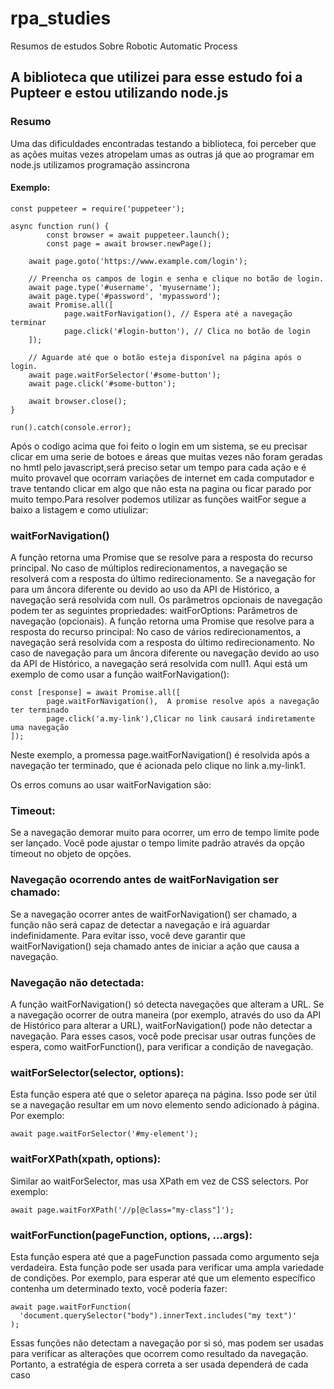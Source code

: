 # rpa_studies
Resumos de estudos Sobre Robotic Automatic Process

## A biblioteca que utilizei para esse estudo foi a Pupteer e estou utilizando node.js



### Resumo
Uma das dificuldades encontradas testando a biblioteca, foi perceber que as ações muitas vezes atropelam umas as outras já que ao programar em node.js utilizamos programação assincrona

#### Exemplo:

	const puppeteer = require('puppeteer');

	async function run() {
			const browser = await puppeteer.launch();
			const page = await browser.newPage();
		
		await page.goto('https://www.example.com/login');
		
		// Preencha os campos de login e senha e clique no botão de login.
		await page.type('#username', 'myusername');
		await page.type('#password', 'mypassword');
		await Promise.all([
				page.waitForNavigation(), // Espera até a navegação terminar
				page.click('#login-button'), // Clica no botão de login
		]);

		// Aguarde até que o botão esteja disponível na página após o login.
		await page.waitForSelector('#some-button');
		await page.click('#some-button');

		await browser.close();
	}
 
	run().catch(console.error);

  
  Após o codigo acima que foi feito o login em um sistema, se eu precisar clicar em uma serie de botoes e áreas que muitas vezes não foram geradas no hmtl pelo javascript,será preciso setar um tempo para cada ação e é muito provavel que ocorram variações de internet em cada computador e trave tentando clicar em algo que não esta na pagina ou ficar parado por muito tempo.Para resolver podemos utilizar as funções waitFor segue a baixo a listagem e como utiulizar:

 ### waitForNavigation()    
   A função retorna uma Promise que se resolve para a resposta do recurso principal. No caso de múltiplos redirecionamentos, a navegação se resolverá com a resposta do último redirecionamento. Se a navegação for para um âncora diferente ou devido ao uso da API de Histórico, a navegação será resolvida com null.
Os parâmetros opcionais de navegação podem ter as seguintes propriedades:
waitForOptions: Parâmetros de navegação (opcionais).
	 A função retorna uma Promise que resolve para a resposta do recurso principal:
	No caso de vários redirecionamentos, a navegação será resolvida com a resposta do último redirecionamento.
	No caso de navegação para um âncora diferente ou navegação devido ao uso da API de Histórico, a navegação será resolvida com null​1​.
	Aqui está um exemplo de como usar a função waitForNavigation():
			
    const [response] = await Promise.all([
			page.waitForNavigation(),  A promise resolve após a navegação ter terminado
			page.click('a.my-link'),Clicar no link causará indiretamente uma navegação
  	]);

Neste exemplo, a promessa page.waitForNavigation() é resolvida após a navegação ter terminado, que é acionada pelo clique no link a.my-link​1​.

Os erros comuns ao usar waitForNavigation são:

### Timeout:
Se a navegação demorar muito para ocorrer, um erro de tempo limite pode ser lançado. Você pode ajustar o tempo limite padrão através da opção timeout no objeto de opções.

### Navegação ocorrendo antes de waitForNavigation ser chamado:
Se a navegação ocorrer antes de waitForNavigation() ser chamado, a função não será capaz de detectar a navegação e irá aguardar indefinidamente. Para evitar isso, você deve garantir que waitForNavigation() seja chamado antes de iniciar a ação que causa a navegação.

### Navegação não detectada:
A função waitForNavigation() só detecta navegações que alteram a URL. Se a navegação ocorrer de outra maneira (por exemplo, através do uso da API de Histórico para alterar a URL), waitForNavigation() pode não detectar a navegação. Para esses casos, você pode precisar usar outras funções de espera, como waitForFunction(), para verificar a condição de navegação.

### waitForSelector(selector, options):
Esta função espera até que o seletor apareça na página. Isso pode ser útil se a navegação resultar em um novo elemento sendo adicionado à página. Por exemplo:

	await page.waitForSelector('#my-element');

### waitForXPath(xpath, options):
Similar ao waitForSelector, mas usa XPath em vez de CSS selectors. Por exemplo:

	await page.waitForXPath('//p[@class="my-class"]');

### waitForFunction(pageFunction, options, ...args):
Esta função espera até que a pageFunction passada como argumento seja verdadeira. Esta função pode ser usada para verificar uma ampla variedade de condições. Por exemplo, para esperar até que um elemento específico contenha um determinado texto, você poderia fazer:

	await page.waitForFunction(
	  'document.querySelector("body").innerText.includes("my text")'
	);

Essas funções não detectam a navegação por si só, mas podem ser usadas para verificar as alterações que ocorrem como resultado da navegação. Portanto, a estratégia de espera correta a ser usada dependerá de cada caso


	
	

